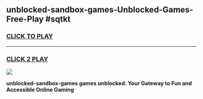 
## unblocked-sandbox-games-Unblocked-Games-Free-Play #sqtkt
<h3>
<a href="https://us.freeplayer.one?title=unblocked-sandbox-games&ref=9M">CLICK TO PLAY</a></h3>
<hr>

<h3>
<a href="https://us.freeplayer.one?title=unblocked-sandbox-games&ref=9M">CLICK 2 PLAY</a>
  
</h3>

<a href="https://us.freeplayer.one?title=unblocked-sandbox-games&ref=9M"><img src="https://clearcache.store/games.png"></a>


**unblocked-sandbox-games games unblocked: Your Gateway to Fun and Accessible Online Gaming**
